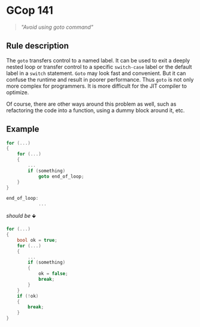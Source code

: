 ﻿# GCop 141

> *"Avoid using goto command"*

## Rule description

The `goto` transfers control to a named label. It can be used to exit a deeply nested loop or transfer control to a specific `switch-case` label or the default label in a `switch` statement. `Goto` may look fast and convenient. But it can confuse the runtime and result in poorer performance. Thus `goto` is not only more complex for programmers. It is more difficult for the JIT compiler to optimize.

Of course, there are other ways around this problem as well, such as refactoring the code into a function, using a dummy block around it, etc.

## Example

```csharp
for (...) 
{
    for (...)
    {
        ...
        if (something)
            goto end_of_loop;
    }
}

end_of_loop:
            ...
```

*should be* 🡻

```csharp
for (...)
{
    bool ok = true;
    for (...)
    {
        ...
        if (something)
        {
            ok = false;
            break;
        }
    }
    if (!ok)
    {
        break;
    }
}
```